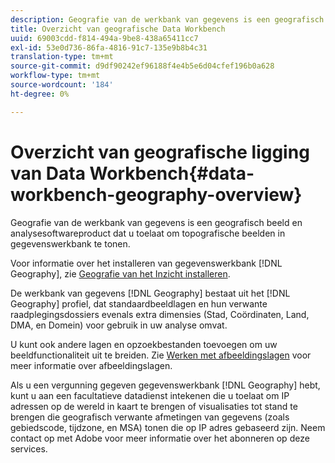 ```yaml
---
description: Geografie van de werkbank van gegevens is een geografisch beeld en analysesoftwareproduct dat u toelaat om topografische beelden in gegevenswerkbank te tonen.
title: Overzicht van geografische Data Workbench
uuid: 69003cdd-f814-494a-9be8-438a65411cc7
exl-id: 53e0d736-86fa-4816-91c7-135e9b8b4c31
translation-type: tm+mt
source-git-commit: d9df90242ef96188f4e4b5e6d04cfef196b0a628
workflow-type: tm+mt
source-wordcount: '184'
ht-degree: 0%

---
```


# Overzicht van geografische ligging van Data Workbench{#data-workbench-geography-overview}

Geografie van de werkbank van gegevens is een geografisch beeld en analysesoftwareproduct dat u toelaat om topografische beelden in gegevenswerkbank te tonen.

Voor informatie over het installeren van gegevenswerkbank [!DNL Geography], zie [Geografie van het Inzicht installeren](../../home/c-geo-oview/c-inst-geo/c-inst-geo.md).

De werkbank van gegevens [!DNL Geography] bestaat uit het [!DNL Geography] profiel, dat standaardbeeldlagen en hun verwante raadplegingsdossiers evenals extra dimensies (Stad, Coördinaten, Land, DMA, en Domein) voor gebruik in uw analyse omvat.

U kunt ook andere lagen en opzoekbestanden toevoegen om uw beeldfunctionaliteit uit te breiden. Zie [Werken met afbeeldingslagen](https://docs.adobe.com/content/help/en/data-workbench/using/client/imagery-layers/c-ustd-img-layers.html) voor meer informatie over afbeeldingslagen.

Als u een vergunning gegeven gegevenswerkbank [!DNL Geography] hebt, kunt u aan een facultatieve datadienst intekenen die u toelaat om IP adressen op de wereld in kaart te brengen of visualisaties tot stand te brengen die geografisch verwante afmetingen van gegevens (zoals gebiedscode, tijdzone, en MSA) tonen die op IP adres gebaseerd zijn. Neem contact op met Adobe voor meer informatie over het abonneren op deze services.
